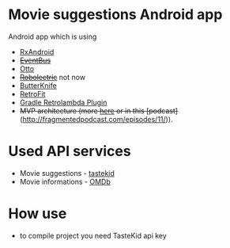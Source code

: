 # Movie suggestions Android app
Android app which is using 
* [RxAndroid](https://github.com/ReactiveX/RxAndroid)
* ~~[EventBus](https://github.com/greenrobot/EventBus)~~
* [Otto](http://square.github.io/otto/)
* ~~[Robolectric](https://github.com/robolectric/robolectric)~~ not now
* [ButterKnife](http://jakewharton.github.io/butterknife/)
* [RetroFit](http://square.github.io/retrofit/)
* [Gradle Retrolambda Plugin](https://github.com/evant/gradle-retrolambda)
* ~~MVP architecture (more [here](http://antonioleiva.com/mvp-android/) or in this [podcast]~~ (http://fragmentedpodcast.com/episodes/11/)).

# Used API services
* Movie suggestions - [tastekid](https://www.tastekid.com/read/api)
* Movie informations - [OMDb](http://www.omdbapi.com/)

# How use
* to compile project you need TasteKid api key
